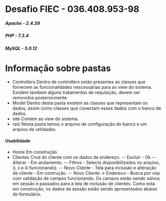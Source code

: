 # Desafio FIEC - 036.408.953-98

##### Apache - 2.4.39
##### PHP - 7.3.4
##### MySQL - 5.0.12

# Informação sobre pastas

- Controllers
Dentro de controllers estão presentes as classes que fornecem as funcionalidades nescessárias para as view do sistema.
Existem tambem alguns tratamentos de requisição, devem ser removidos posteriormente.
- Model
Dentro desta pasta existem as classes que representam os dados, assim como classes que conectam esses dados com o banco de dados.
- site
Contem as view do sistema.
- raiz
Nesta pasta temos o arquivo de configuração do banco e um arquivo de utilidades.

#### Usabilidade
- Home
Em construção.
- Clientes
Crud do cliente com os dados de endereço.
-- Excluir - Ok
-- Alterar - Em andamento.
-- Filtros - Selects disponibilizados no arquivo, (i, ii e iii funcionando).
-- Novo Cliente - Tela para inclusão e alteração de cliente - Em contrução.
-- Novo Cliente -> Endereco - Busca por cep com validação de campos funcionando. Os campos estão sendo salvos em sessão e passados para a tela de inclusão de clientes.
Como esta em construção, os dados da sessão estão sendo apresentados abaixo do formulário.